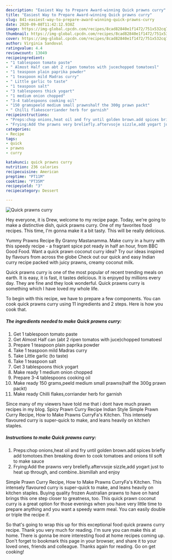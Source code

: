 ```yaml
---
description: "Easiest Way to Prepare Award-winning Quick prawns curry"
title: "Easiest Way to Prepare Award-winning Quick prawns curry"
slug: 841-easiest-way-to-prepare-award-winning-quick-prawns-curry
date: 2020-09-08T11:42:12.938Z
image: https://img-global.cpcdn.com/recipes/8cad82840e1f1472/751x532cq70/quick-prawns-curry-recipe-main-photo.jpg
thumbnail: https://img-global.cpcdn.com/recipes/8cad82840e1f1472/751x532cq70/quick-prawns-curry-recipe-main-photo.jpg
cover: https://img-global.cpcdn.com/recipes/8cad82840e1f1472/751x532cq70/quick-prawns-curry-recipe-main-photo.jpg
author: Virginia Sandoval
ratingvalue: 4.4
reviewcount: 13049
recipeingredient:
- "1 tablespoon tomato paste"
- " Almost Half can abt 2 ripen tomatos with jucechopped tomatoesl"
- "1 teaspoon plain paprika powder"
- "1 teaspoon mild Madras curry"
- " Little garlic to taste"
- "1 teaspoon salt"
- "3 tablespoons thick yogart"
- "1 medium onion chopped"
- "3-4 tablespoons cooking oil"
- "150 gramspeeld medium small prawnshalf the 300g prawn packt"
- " Chilli flakescorriander herb for garnish"
recipeinstructions:
- "Preps:chop onions,heat oil and fry until golden brown.add spices briefly add tomotoes.then breaking down to cook tomatoes and onions til soft to make sauce"
- "Frying:Add the prawns very breliefly.aftervsoje sizzle,add yogart just to heat up through, and combine..bismillah and enjoy"
categories:
- Recipe
tags:
- quick
- prawns
- curry

katakunci: quick prawns curry 
nutrition: 236 calories
recipecuisine: American
preptime: "PT11M"
cooktime: "PT35M"
recipeyield: "3"
recipecategory: Dessert

---
```



![Quick prawns curry](https://img-global.cpcdn.com/recipes/8cad82840e1f1472/751x532cq70/quick-prawns-curry-recipe-main-photo.jpg)

Hey everyone, it is Drew, welcome to my recipe page. Today, we're going to make a distinctive dish, quick prawns curry. One of my favorites food recipes. This time, I'm gonna make it a bit tasty. This will be really delicious.

Yummy Prawns Recipe By Granny Mastanamma. Make curry in a hurry with this speedy recipe - a fragrant spice pot ready in half an hour, from BBC Good Food. Want a quick prawn coconut curry idea? Try our ideas inspired by flavours from across the globe Check out our quick and easy Indian curry recipe packed with juicy prawns, creamy coconut milk.

Quick prawns curry is one of the most popular of recent trending meals on earth. It is easy, it is fast, it tastes delicious. It is enjoyed by millions every day. They are fine and they look wonderful. Quick prawns curry is something which I have loved my whole life.


To begin with this recipe, we have to prepare a few components. You can cook quick prawns curry using 11 ingredients and 2 steps. Here is how you cook that.

<!--inarticleads1-->

##### The ingredients needed to make Quick prawns curry:

1. Get 1 tablespoon tomato paste
1. Get  Almost Half can (abt 2 ripen tomatos with juce)chopped tomatoesl
1. Prepare 1 teaspoon plain paprika powder
1. Take 1 teaspoon mild Madras curry
1. Take  Little garlic (to taste)
1. Take 1 teaspoon salt
1. Get 3 tablespoons thick yogart
1. Make ready 1 medium onion chopped
1. Prepare 3-4 tablespoons cooking oil
1. Make ready 150 grams,peeld medium small prawns(half the 300g prawn packt)
1. Make ready  Chilli flakes,corriander herb for garnish


Since many of my viewers have told me that i dont have much prawn recipes in my blog. Spicy Prawn Curry Recipe Indian Style Simple Prawn Curry Recipe, How to Make Prawns CurryFa&#39;s Kitchen. This intensely flavoured curry is super-quick to make, and leans heavily on kitchen staples. 

<!--inarticleads2-->

##### Instructions to make Quick prawns curry:

1. Preps:chop onions,heat oil and fry until golden brown.add spices briefly add tomotoes.then breaking down to cook tomatoes and onions til soft to make sauce
1. Frying:Add the prawns very breliefly.aftervsoje sizzle,add yogart just to heat up through, and combine..bismillah and enjoy


Simple Prawn Curry Recipe, How to Make Prawns CurryFa&#39;s Kitchen. This intensely flavoured curry is super-quick to make, and leans heavily on kitchen staples. Buying quality frozen Australian prawns to have on hand brings this one step closer to greatness, too. This quick prawn coconut curry is a great option for those evenings when you have very little time to prepare anything and you want a speedy warm meal. You can easily double or triple the recipe if. 

So that's going to wrap this up for this exceptional food quick prawns curry recipe. Thank you very much for reading. I'm sure you can make this at home. There is gonna be more interesting food at home recipes coming up. Don't forget to bookmark this page in your browser, and share it to your loved ones, friends and colleague. Thanks again for reading. Go on get cooking!
